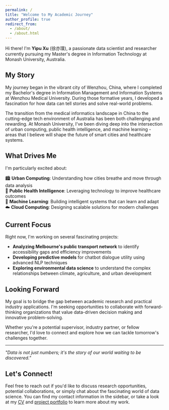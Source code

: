 ```yaml
---
permalink: /
title: "Welcome to My Academic Journey"
author_profile: true
redirect_from: 
  - /about/
  - /about.html
---
```


Hi there! I'm **Yipu Xu** (徐亦璞), a passionate data scientist and researcher currently pursuing my Master's degree in Information Technology at Monash University, Australia. 

## My Story

My journey began in the vibrant city of Wenzhou, China, where I completed my Bachelor's degree in Information Management and Information Systems at Wenzhou Medical University. During those formative years, I developed a fascination for how data can tell stories and solve real-world problems.

The transition from the medical informatics landscape in China to the cutting-edge tech environment of Australia has been both challenging and rewarding. At Monash University, I've been diving deep into the intersection of urban computing, public health intelligence, and machine learning - areas that I believe will shape the future of smart cities and healthcare systems.

## What Drives Me

I'm particularly excited about:

🏙️ **Urban Computing**: Understanding how cities breathe and move through data analysis  
🏥 **Public Health Intelligence**: Leveraging technology to improve healthcare outcomes  
🤖 **Machine Learning**: Building intelligent systems that can learn and adapt  
☁️ **Cloud Computing**: Designing scalable solutions for modern challenges  

## Current Focus

Right now, I'm working on several fascinating projects:

- **Analyzing Melbourne's public transport network** to identify accessibility gaps and efficiency improvements
- **Developing predictive models** for chatbot dialogue utility using advanced NLP techniques
- **Exploring environmental data science** to understand the complex relationships between climate, agriculture, and urban development

## Looking Forward

My goal is to bridge the gap between academic research and practical industry applications. I'm seeking opportunities to collaborate with forward-thinking organizations that value data-driven decision making and innovative problem-solving.

Whether you're a potential supervisor, industry partner, or fellow researcher, I'd love to connect and explore how we can tackle tomorrow's challenges together.

---

*"Data is not just numbers; it's the story of our world waiting to be discovered."*

## Let's Connect!

Feel free to reach out if you'd like to discuss research opportunities, potential collaborations, or simply chat about the fascinating world of data science. You can find my contact information in the sidebar, or take a look at my [CV](/cv/) and [project portfolio](/portfolio/) to learn more about my work.
